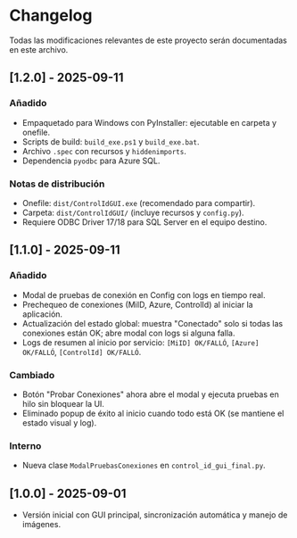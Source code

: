 # Changelog

Todas las modificaciones relevantes de este proyecto serán documentadas en este archivo.

## [1.2.0] - 2025-09-11
### Añadido
- Empaquetado para Windows con PyInstaller: ejecutable en carpeta y onefile.
- Scripts de build: `build_exe.ps1` y `build_exe.bat`.
- Archivo `.spec` con recursos y `hiddenimports`.
- Dependencia `pyodbc` para Azure SQL.

### Notas de distribución
- Onefile: `dist/ControlIdGUI.exe` (recomendado para compartir).
- Carpeta: `dist/ControlIdGUI/` (incluye recursos y `config.py`).
- Requiere ODBC Driver 17/18 para SQL Server en el equipo destino.

## [1.1.0] - 2025-09-11
### Añadido
- Modal de pruebas de conexión en Config con logs en tiempo real.
- Prechequeo de conexiones (MiID, Azure, ControlId) al iniciar la aplicación.
- Actualización del estado global: muestra "Conectado" solo si todas las conexiones están OK; abre modal con logs si alguna falla.
- Logs de resumen al inicio por servicio: `[MiID] OK/FALLÓ`, `[Azure] OK/FALLÓ`, `[ControlId] OK/FALLÓ`.

### Cambiado
- Botón "Probar Conexiones" ahora abre el modal y ejecuta pruebas en hilo sin bloquear la UI.
- Eliminado popup de éxito al inicio cuando todo está OK (se mantiene el estado visual y log).

### Interno
- Nueva clase `ModalPruebasConexiones` en `control_id_gui_final.py`.

## [1.0.0] - 2025-09-01
- Versión inicial con GUI principal, sincronización automática y manejo de imágenes.
